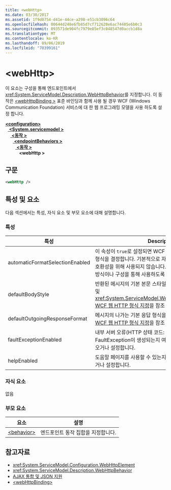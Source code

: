 ```yaml
---
title: <webHttp>
ms.date: 03/30/2017
ms.assetid: 1f9d0754-d41e-44ce-a298-e51cb3096c64
ms.openlocfilehash: 00644d248e6fb85d7cf712620e6ac74405e6b0c3
ms.sourcegitcommit: 093571de904fc7979e85ef3c048547d0accb1d8a
ms.translationtype: MT
ms.contentlocale: ko-KR
ms.lasthandoff: 09/06/2019
ms.locfileid: "70399161"
---
```

# <a name="webhttp"></a>\<webHttp>
이 요소는 구성을 통해 엔드포인트에서 <xref:System.ServiceModel.Description.WebHttpBehavior>를 지정합니다. 이 동작은 [ \<webHttpBinding >](webhttpbinding.md) 표준 바인딩과 함께 사용 될 경우 WCF (Windows Communication Foundation) 서비스에 대 한 웹 프로그래밍 모델을 사용 하도록 설정 합니다.  
  
[ **\<configuration>** ](../configuration-element.md)\
&nbsp;&nbsp;[ **\<System.servicemodel >** ](system-servicemodel.md)\
&nbsp;&nbsp;&nbsp;&nbsp;[ **\<동작 >** ](behaviors.md)\
&nbsp;&nbsp;&nbsp;&nbsp;&nbsp;&nbsp;[ **\<endpointBehaviors >** ](endpointbehaviors.md)\
&nbsp;&nbsp;&nbsp;&nbsp;&nbsp;&nbsp;&nbsp;&nbsp;[ **\<동작 >** ](behavior-of-endpointbehaviors.md)\
&nbsp;&nbsp;&nbsp;&nbsp;&nbsp;&nbsp;&nbsp;&nbsp;&nbsp;&nbsp; **\<webHttp >**  
  
## <a name="syntax"></a>구문  
  
```xml  
<webHttp />
```  
  
## <a name="attributes-and-elements"></a>특성 및 요소  
 다음 섹션에서는 특성, 자식 요소 및 부모 요소에 대해 설명합니다.  
  
### <a name="attributes"></a>특성  
  
|특성|Description|  
|---------------|-----------------|  
|automaticFormatSelectionEnabled|이 속성이 `true`로 설정되면 WCF 인프라가 사용할 가장 적절한 형식을 결정합니다. 기본적으로 자동 형식 선택은 이전 버전과의 호환성을 위해 사용되지 않습니다. 자동 형식 선택은 프로그래밍 방식이나 구성을 통해 사용하도록 설정할 수 있습니다.|  
|defaultBodyStyle|반환된 메시지의 기본 본문 스타일을 지정합니다. 자세한 내용은 및 <xref:System.ServiceModel.Web.WebMessageBodyStyle> [WCF 웹 HTTP 형식 지정](../../../wcf/feature-details/wcf-web-http-formatting.md)을 참조 하세요.|  
|defaultOutgoingResponseFormat|메시지의 나가는 기본 응답 형식을 지정합니다. 자세한 내용은 [WCF 웹 HTTP 형식 지정](../../../wcf/feature-details/wcf-web-http-formatting.md)을 참조 하세요.|  
|faultExceptionEnabled|내부 서버 오류(HTTP 상태 코드: 500)가 발생할 때 FaultException이 생성되는지 여부를 지정하는 플래그를 가져오거나 설정합니다.|  
|helpEnabled|도움말 페이지를 사용할 수 있는지 여부를 결정하는 값을 가져오거나 설정합니다.|  
  
### <a name="child-elements"></a>자식 요소  
 없음  
  
### <a name="parent-elements"></a>부모 요소  
  
|요소|설명|  
|-------------|-----------------|  
|[\<behavior>](behavior-of-endpointbehaviors.md)|엔드포인트 동작 집합을 지정합니다.|  
  
## <a name="see-also"></a>참고자료

- <xref:System.ServiceModel.Configuration.WebHttpElement>
- <xref:System.ServiceModel.Description.WebHttpBehavior>
- [AJAX 통합 및 JSON 지원](../../../wcf/feature-details/ajax-integration-and-json-support.md)
- [\<webHttpBinding>](webhttpbinding.md)
